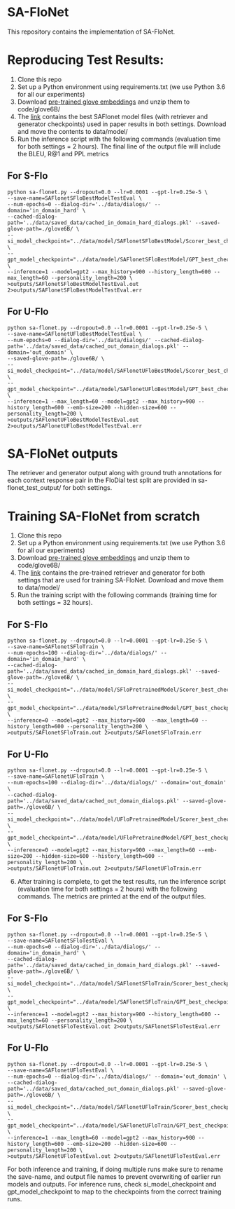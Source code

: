 # SA-FloNet

This repository contains the implementation of SA-FloNet.

# Reproducing Test Results:

1. Clone this repo
2. Set up a Python environment using requirements.txt (we use Python 3.6 for all our experiments)
3. Download [pre-trained glove embeddings](https://nlp.stanford.edu/data/glove.6B.zip) and unzip them to code/glove6B/
4. The [link](https://drive.google.com/drive/folders/1-jzJJXG34RR581-0yY5u9ZDKCm6U-z0l?usp=sharing) contains the best SAFlonet model files (with retriever and generator checkpoints) used in paper results in both settings. Download and move the contents to data/model/
5. Run the inference script with the following commands (evaluation time for both settings = 2 hours). The final line of the output file will include the BLEU, R@1 and PPL metrics

## For S-Flo

```
python sa-flonet.py --dropout=0.0 --lr=0.0001 --gpt-lr=0.25e-5 \
--save-name=SAFlonetSFloBestModelTestEval \
--num-epochs=0 --dialog-dir='../data/dialogs/' --domain='in_domain_hard' \
--cached-dialog-path='../data/saved_data/cached_in_domain_hard_dialogs.pkl' --saved-glove-path=./glove6B/ \
--si_model_checkpoint="../data/model/SAFlonetSFloBestModel/Scorer_best_checkpoint.pth.tar" \
--gpt_model_checkpoint="../data/model/SAFlonetSFloBestModel/GPT_best_checkpoint/" \
--inference=1 --model=gpt2 --max_history=900 --history_length=600 --max_length=60 --personality_length=200 \
>outputs/SAFlonetSFloBestModelTestEval.out 2>outputs/SAFlonetSFloBestModelTestEval.err
```

## For U-Flo

```
python sa-flonet.py --dropout=0.0 --lr=0.0001 --gpt-lr=0.25e-5 \
--save-name=SAFlonetUFloBestModelTestEval \
--num-epochs=0 --dialog-dir='../data/dialogs/' --cached-dialog-path='../data/saved_data/cached_out_domain_dialogs.pkl' --domain='out_domain' \
--saved-glove-path=./glove6B/ \
--si_model_checkpoint="../data/model/SAFlonetUFloBestModel/Scorer_best_checkpoint.pth.tar" \
--gpt_model_checkpoint="../data/model/SAFlonetUFloBestModel/GPT_best_checkpoint/" \
--inference=1 --max_length=60 --model=gpt2 --max_history=900 --history_length=600 --emb-size=200 --hidden-size=600 --personality_length=200 \
>outputs/SAFlonetUFloBestModelTestEval.out 2>outputs/SAFlonetUFloBestModelTestEval.err
```

# SA-FloNet outputs

The retriever and generator output along with ground truth annotations for each context response pair in the FloDial test split are provided in sa-flonet_test_output/ for both settings.

# Training SA-FloNet from scratch

1. Clone this repo
2. Set up a Python environment using requirements.txt (we use Python 3.6 for all our experiments)
3. Download [pre-trained glove embeddings](https://nlp.stanford.edu/data/glove.6B.zip) and unzip them to code/glove6B/
4. The [link]([link](https://drive.google.com/drive/folders/1-jzJJXG34RR581-0yY5u9ZDKCm6U-z0l?usp=sharing)) contains the pre-trained retriever and generator for both settings that are used for training SA-FloNet. Download and move them to data/model/
5. Run the training script with the following commands (training time for both settings = 32 hours).

## For S-Flo

```
python sa-flonet.py --dropout=0.0 --lr=0.0001 --gpt-lr=0.25e-5 \
--save-name=SAFlonetSFloTrain \
--num-epochs=100 --dialog-dir='../data/dialogs/' --domain='in_domain_hard' \
--cached-dialog-path='../data/saved_data/cached_in_domain_hard_dialogs.pkl' --saved-glove-path=./glove6B/ \
--si_model_checkpoint="../data/model/SFloPretrainedModel/Scorer_best_checkpoint.pth.tar" \
--gpt_model_checkpoint="../data/model/SFloPretrainedModel/GPT_best_checkpoint/" \
--inference=0 --model=gpt2 --max_history=900  --max_length=60 --history_length=600 --personality_length=200 \
>outputs/SAFlonetSFloTrain.out 2>outputs/SAFlonetSFloTrain.err
```

## For U-Flo

```
python sa-flonet.py --dropout=0.0 --lr=0.0001 --gpt-lr=0.25e-5 \
--save-name=SAFlonetUFloTrain \
--num-epochs=100 --dialog-dir='../data/dialogs/' --domain='out_domain' \
--cached-dialog-path='../data/saved_data/cached_out_domain_dialogs.pkl' --saved-glove-path=./glove6B/ \
--si_model_checkpoint="../data/model/UFloPretrainedModel/Scorer_best_checkpoint.pth.tar" \
--gpt_model_checkpoint="../data/model/UFloPretrainedModel/GPT_best_checkpoint/" \
--inference=0 --model=gpt2 --max_history=900 --max_length=60 --emb-size=200 --hidden-size=600 --history_length=600 --personality_length=200 \
>outputs/SAFlonetUFloTrain.out 2>outputs/SAFlonetUFloTrain.err
```
6. After training is complete, to get the test results, run the inference script (evaluation time for both settings = 2 hours) with the following commands. The metrics are printed at the end of the output files.

## For S-Flo

```
python sa-flonet.py --dropout=0.0 --lr=0.0001 --gpt-lr=0.25e-5 \
--save-name=SAFlonetSFloTestEval \
--num-epochs=0 --dialog-dir='../data/dialogs/' --domain='in_domain_hard' \
--cached-dialog-path='../data/saved_data/cached_in_domain_hard_dialogs.pkl' --saved-glove-path=./glove6B/ \
--si_model_checkpoint="../data/model/SAFlonetSFloTrain/Scorer_best_checkpoint.pth.tar" \
--gpt_model_checkpoint="../data/model/SAFlonetSFloTrain/GPT_best_checkpoint/" \
--inference=1 --model=gpt2 --max_history=900 --history_length=600 --max_length=60 --personality_length=200 \
>outputs/SAFlonetSFloTestEval.out 2>outputs/SAFlonetSFloTestEval.err
```

## For U-Flo

```
python sa-flonet.py --dropout=0.0 --lr=0.0001 --gpt-lr=0.25e-5 \
--save-name=SAFlonetUFloTestEval \
--num-epochs=0 --dialog-dir='../data/dialogs/' --domain='out_domain' \
--cached-dialog-path='../data/saved_data/cached_out_domain_dialogs.pkl' --saved-glove-path=./glove6B/ \
--si_model_checkpoint="../data/model/SAFlonetUFloTrain/Scorer_best_checkpoint.pth.tar" \
--gpt_model_checkpoint="../data/model/SAFlonetUFloTrain/GPT_best_checkpoint/" \
--inference=1 --max_length=60 --model=gpt2 --max_history=900 --history_length=600 --emb-size=200 --hidden-size=600 --personality_length=200 \
>outputs/SAFlonetUFloTestEval.out 2>outputs/SAFlonetUFloTestEval.err
```

For both inference and training, if doing multiple runs make sure to rename the save-name, and output file names to prevent overwriting of earlier run models and outputs. For inference runs, check si_model_checkpoint and gpt_model_checkpoint to map to the checkpoints from the correct training runs.
